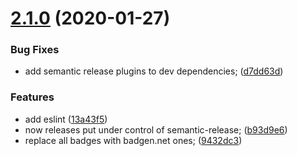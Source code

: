 # [2.1.0](https://github.com/xobotyi/zoom-level/compare/v2.0.0...v2.1.0) (2020-01-27)


### Bug Fixes

* add semantic release plugins to dev dependencies; ([d7dd63d](https://github.com/xobotyi/zoom-level/commit/d7dd63d66fe47c070d7e9998ee43916d9013cd2e))


### Features

* add eslint ([13a43f5](https://github.com/xobotyi/zoom-level/commit/13a43f5a79bc476da7660f72521923b48d8028e8))
* now releases put under control of semantic-release; ([b93d9e6](https://github.com/xobotyi/zoom-level/commit/b93d9e6353aa3bf89ef85b3dd6829fce98589063))
* replace all badges with badgen.net ones; ([9432dc3](https://github.com/xobotyi/zoom-level/commit/9432dc3d0a682115f86989dfbfa1e4cb7b089a01))
